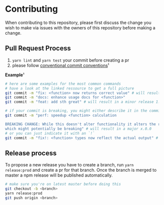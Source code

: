 # Contributing

When contributing to this repository, please first discuss the change you wish to make via issues with the owners of this repository before making a change.

## Pull Request Process

1. `yarn lint` and `yarn test` your commit before creating a pr
2. please follow [conventional commit conventions](https://www.conventionalcommits.org/en/v1.0.0/)¹

**Example**¹

```bash
# here are some examples for the most common commands
# have a look at the linked ressource to get a full picture
git commit -m "fix: <function> now returns correct value" # will result in a patch 1.0.x
git commit -m "docs: enhance usage docs for <function>"
git commit -m "feat: add sth great" # will result in a minor release 1.x.0

# if your commit is breaking, you might either describe it in the commit message
git commit -m "perf: speedup <function> calculation

BREAKING CHANGE: While this doesn't alter functionality it alters the return type,
which might potentially be breaking" # will result in a major x.0.0
# or you can just indicate it with an `!`
git commit -m "fix!: <function> types now reflect the actual output" # will result in a major x.0.0

```

## Release process

To propose a new release you have to create a branch, run `yarn release:prod` and create a pr for that branch.
Once the branch is merged to master a npm release will be published automatically.

```bash
# make sure you're on latest master before doing this
git checkout -b <branch>
yarn release:prod
git push origin <branch>
```
